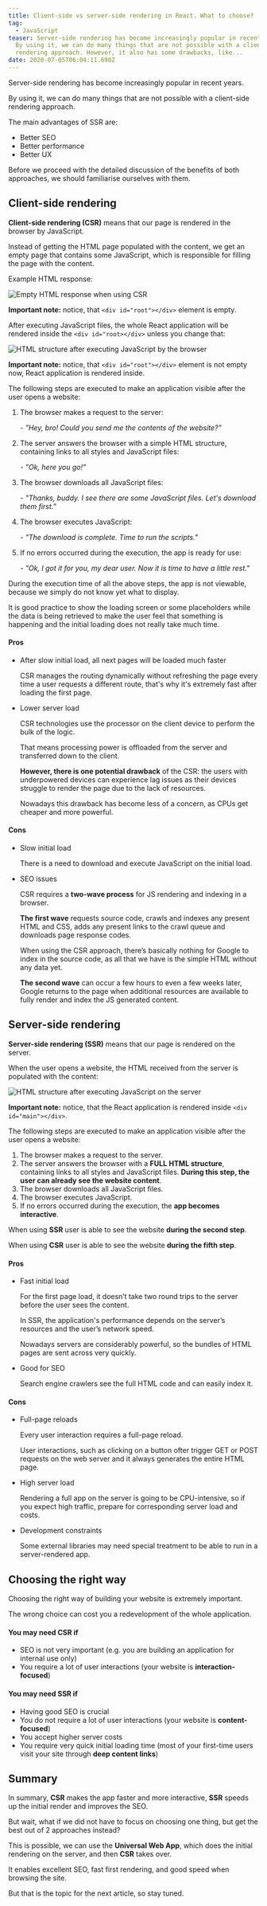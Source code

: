 ```yaml
---
title: Client-side vs server-side rendering in React. What to choose?
tag:
  - JavaScript
teaser: Server-side rendering has become increasingly popular in recent years.
  By using it, we can do many things that are not possible with a client-side
  rendering approach. However, it also has some drawbacks, like...
date: 2020-07-05T06:04:11.690Z
---
```

Server-side rendering has become increasingly popular in recent years.

By using it, we can do many things that are not possible with a client-side rendering approach. 

The main advantages of SSR are:

* Better SEO
* Better performance
* Better UX

Before we proceed with the detailed discussion of the benefits of both approaches, we should familiarise ourselves with them.

## Client-side rendering

**Client-side rendering (CSR)** means that our page is rendered in the browser by JavaScript.

Instead of getting the HTML page populated with the content, we get an empty page that contains some JavaScript, which is responsible for filling the page with the content.

Example HTML response:

![Empty HTML response when using CSR](/img/screenshot-2020-07-04-at-12.24.25.png "Empty HTML response when using CSR")

**Important note:** notice, that `<div id="root"></div>` element is empty.

After executing JavaScript files, the whole React application will be rendered inside the `<div id="root></div>` unless you change that:

![HTML structure after executing JavaScript by the browser](/img/screenshot-2020-07-04-at-12.26.12.png "HTML structure after executing JavaScript by the browser")

**Important note:** notice, that `<div id="root"></div>` element is not empty now, React application is rendered inside.

The following steps are executed to make an application visible after the user opens a website:

1. The browser makes a request to the server:

   *\- "Hey, bro! Could you send me the contents of the website?"*
2. The server answers the browser with a simple HTML structure, containing links to all styles and JavaScript files:

   *\- "Ok, here you go!"*
3. The browser downloads all JavaScript files:

   *\- "Thanks, buddy. I see there are some JavaScript files. Let's download them first."*
4. The browser executes JavaScript:

   *\- "The download is complete. Time to run the scripts."*
5. If no errors occurred during the execution, the app is ready for use:

   *\- "Ok, I got it for you, my dear user. Now it is time to have a little rest."*

During the execution time of all the above steps, the app is not viewable, because we simply do not know yet what to display.

It is good practice to show the loading screen or some placeholders while the data is being retrieved to make the user feel that something is happening and the initial loading does not really take much time.

#### Pros

* After slow initial load, all next pages will be loaded much faster

  CSR manages the routing dynamically without refreshing the page every time a user requests a different route, that's why it's extremely fast after loading the first page.
* Lower server load

  CSR technologies use the processor on the client device to perform the bulk of the logic.

  That means processing power is offloaded from the server and transferred down to the client.

  **However, there is one potential drawback** of the CSR: the users with underpowered devices can experience lag issues as their devices struggle to render the page due to the lack of resources.

  Nowadays this drawback has become less of a concern, as CPUs get cheaper and more powerful.

#### Cons

* Slow initial load

  There is a need to download and execute JavaScript on the initial load. 
* SEO issues

  CSR requires a **two-wave process** for JS rendering and indexing in a browser.

  **The first wave** requests source code, crawls and indexes any present HTML and CSS, adds any present links to the crawl queue and downloads page response codes.

  When using the CSR approach, there’s basically nothing for Google to index in the source code, as all that we have is the simple HTML without any data yet.

  **The second wave** can occur a few hours to even a few weeks later, Google returns to the page when additional resources are available to fully render and index the JS generated content.

## Server-side rendering

**Server-side rendering (SSR)** means that our page is rendered on the server.

When the user opens a website, the HTML received from the server is populated with the content:

![HTML structure after executing JavaScript on the server](/img/screenshot-2020-07-04-at-12.36.35.png "HTML structure after executing JavaScript on the server")

**Important note:** notice, that the React application is rendered inside `<div id="main"></div>`.

The following steps are executed to make an application visible after the user opens a website:

1. The browser makes a request to the server.
2. The server answers the browser with a **FULL** **HTML structure**, containing links to all styles and JavaScript files. **During this step, the user can already see the website content**.
3. The browser downloads all JavaScript files.
4. The browser executes JavaScript.
5. If no errors occurred during the execution, the **app becomes interactive**.

When using **SSR** user is able to see the website **during the second step**.

When using **CSR** user is able to see the website **during the fifth step**.

#### Pros

* Fast initial load

  For the first page load, it doesn’t take two round trips to the server before the user sees the content.

  In SSR, the application's performance depends on the server’s resources and the user’s network speed.

  Nowadays servers are considerably powerful, so the bundles of HTML pages are sent across very quickly.
* Good for SEO

  Search engine crawlers see the full HTML code and can easily index it.

#### Cons

* Full-page reloads

  Every user interaction requires a full-page reload. 

  User interactions, such as clicking on a button ofter trigger GET or POST requests on the web server and it always generates the entire HTML page.
* High server load

  Rendering a full app on the server is going to be CPU-intensive, so if you expect high traffic, prepare for corresponding server load and costs.
* Development constraints

  Some external libraries may need special treatment to be able to run in a server-rendered app.

## Choosing the right way

Choosing the right way of building your website is extremely important. 

The wrong choice can cost you a redevelopment of the whole application.

#### You may need CSR if

* SEO is not very important (e.g. you are building an application for internal use only)
* You require a lot of user interactions (your website is **interaction-focused**)

#### You may need SSR if

* Having good SEO is crucial
* You do not require a lot of user interactions (your website is **content-focused**)
* You accept higher server costs
* You require very quick initial loading time (most of your first-time users visit your site through **deep content links**)

## Summary

In summary, **CSR** makes the app faster and more interactive, **SSR** speeds up the initial render and improves the SEO.

But wait, what if we did not have to focus on choosing one thing, but get the best out of 2 approaches instead? 

This is possible, we can use the **Universal Web App**, which does the initial rendering on the server, and then **CSR** takes over.

It enables excellent SEO, fast first rendering, and good speed when browsing the site.

But that is the topic for the next article, so stay tuned.